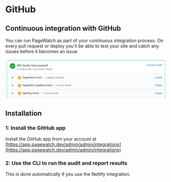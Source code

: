 # GitHub

## Continuous integration with GitHub

You can run PageWatch as part of your continuous integration process.  On every pull request or deploy you'll be able to test your site and catch any issues before it becomes an issue.

![An image](./github-checks.png)

## Installation

### 1: Install the GitHub app 

Install the GitHub app from your account at [https://app.pagewatch.dev/admin/admin/integrations](https://app.pagewatch.dev/admin/admin/integrations)

### 2: Use the CLI to run the audit and report results

This is done automatically if you use the Netlify integration.

